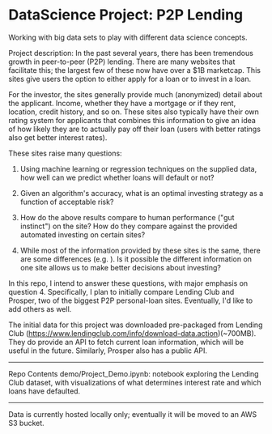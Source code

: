 # DataScience Project: P2P Lending
Working with big data sets to play with different data science concepts.

Project description:
In the past several years, there has been tremendous growth in peer-to-peer (P2P) lending.  There are many websites that facilitate this; the largest few of these now have over a $1B marketcap.  This sites give users the option to either apply for a loan or to invest in a loan.  

For the investor, the sites generally provide much (anonymized) detail about the applicant.  Income, whether they have a mortgage or if they rent, location, credit history, and so on.  These sites also typically have their own rating system for applicants that combines this information to give an idea of how likely they are to actually pay off their loan (users with better ratings also get better interest rates).  

These sites raise many questions:

1) Using machine learning or regression techniques on the supplied data, how well can we predict whether loans will default or not?

2) Given an algorithm's accuracy, what is an optimal investing strategy as a function of acceptable risk?

3) How do the above results compare to human performance ("gut instinct") on the site? How do they compare against the provided automated investing on certain sites?

4) While most of the information provided by these sites is the same, there are some differences (e.g. ).  Is it possible the different information on one site allows us to make better decisions about investing?  

In this repo, I intend to answer these questions, with major emphasis on question 4.  Specifically, I plan to initially compare Lending Club and Prosper, two of the biggest P2P personal-loan sites.  Eventually, I'd like to add others as well.

The initial data for this project was downloaded pre-packaged from Lending Club (https://www.lendingclub.com/info/download-data.action)(~700MB).  They do provide an API to fetch current loan information, which will be useful in the future.  Similarly, Prosper also has a public API.


----------------------------------------------------------------------------------------------------------------------------------
Repo Contents
  demo/Project_Demo.ipynb: notebook exploring the Lending Club dataset, with visualizations of what determines interest rate and which   loans have defaulted.
  
----------------------------------------------------------------------------------------------------------------------------------
Data is currently hosted locally only; eventually it will be moved to an AWS S3 bucket.
